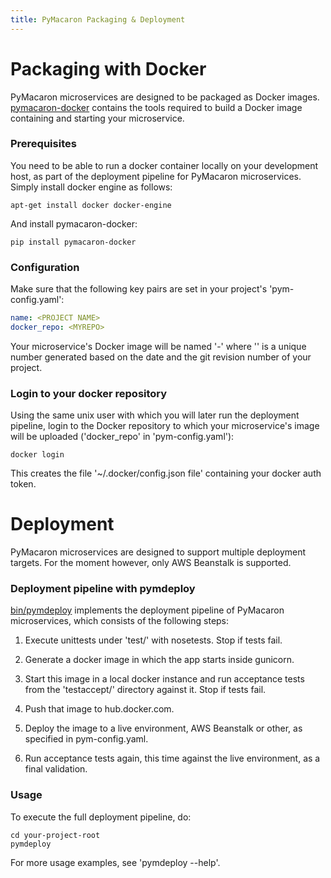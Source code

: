 ```yaml
---
title: PyMacaron Packaging & Deployment
---
```


Packaging with Docker
=====================

PyMacaron microservices are designed to be packaged as Docker images.
[pymacaron-docker](https://github.com/pymacaron/pymacaron-docker) contains the tools
required to build a Docker image containing and starting your microservice.

### Prerequisites

You need to be able to run a docker container locally on your development host,
as part of the deployment pipeline for PyMacaron microservices. Simply install
docker engine as follows:

```shell
apt-get install docker docker-engine
```

And install pymacaron-docker:

```shell
pip install pymacaron-docker
```

### Configuration

Make sure that the following key pairs are set in your project's 'pym-config.yaml':

```yaml
name: <PROJECT NAME>
docker_repo: <MYREPO>
```

Your microservice's Docker image will be named '<PROJECT NAME>-<VERSION>' where '<VERSION>'
is a unique number generated based on the date and the git revision number of your project.

### Login to your docker repository

Using the same unix user with which you will later run the deployment pipeline, login to
the Docker repository to which your microservice's image will be uploaded ('docker_repo' in
'pym-config.yaml'):

```shell
docker login
```

This creates the file '~/.docker/config.json file' containing your docker auth token.



Deployment
==========

PyMacaron microservices are designed to support multiple deployment
targets. For the moment however, only AWS Beanstalk is supported.

### Deployment pipeline with pymdeploy

[bin/pymdeploy](https://github.com/pymacaron/pymacaron/blob/master/bin/pymdeploy)
implements the deployment pipeline of PyMacaron microservices, which consists
of the following steps:

1. Execute unittests under 'test/' with nosetests. Stop if tests fail.

1. Generate a docker image in which the app starts inside gunicorn.

1. Start this image in a local docker instance and run acceptance tests from
   the 'testaccept/' directory against it. Stop if tests fail.

1. Push that image to hub.docker.com.

1. Deploy the image to a live environment, AWS Beanstalk or other,
   as specified in pym-config.yaml.

1. Run acceptance tests again, this time against the live environment, as a
   final validation.

### Usage

To execute the full deployment pipeline, do:

```
cd your-project-root
pymdeploy
```

For more usage examples, see 'pymdeploy --help'.